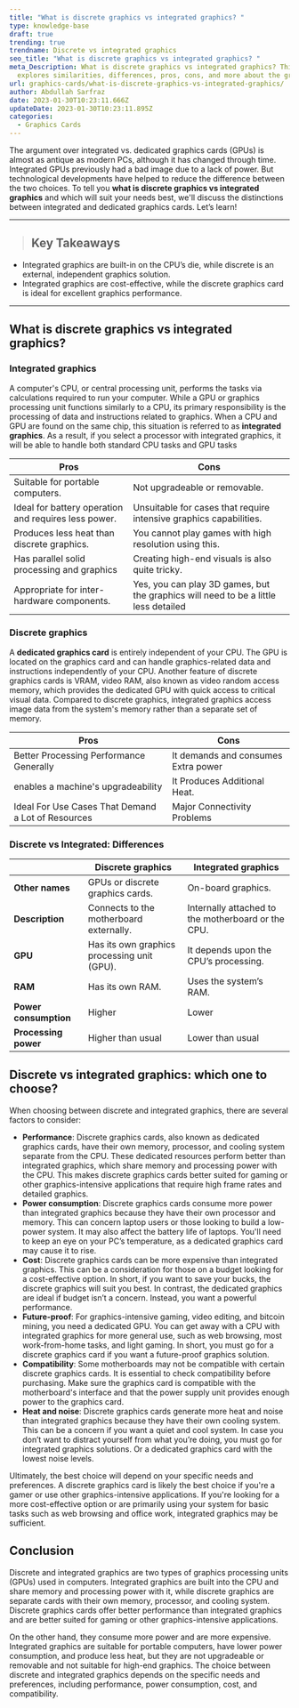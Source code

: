 ```yaml
---
title: "What is discrete graphics vs integrated graphics? "
type: knowledge-base
draft: true
trending: true
trendname: Discrete vs integrated graphics
seo_title: "What is discrete graphics vs integrated graphics? "
meta_Description: What is discrete graphics vs integrated graphics? This post
  explores similarities, differences, pros, cons, and more about the graphics.
url: graphics-cards/what-is-discrete-graphics-vs-integrated-graphics/
author: Abdullah Sarfraz
date: 2023-01-30T10:23:11.666Z
updateDate: 2023-01-30T10:23:11.895Z
categories:
  - Graphics Cards
---
```

The argument over integrated vs. dedicated graphics cards (GPUs) is almost as antique as modern PCs, although it has changed through time. Integrated GPUs previously had a bad image due to a lack of power. But technological developments have helped to reduce the difference between the two choices. To tell you **what is discrete graphics vs integrated graphics** and which will suit your needs best, we'll discuss the distinctions between integrated and dedicated graphics cards. Let’s learn!

- - -

> ## Key Takeaways

* Integrated graphics are built-in on the CPU’s die, while discrete is an external, independent graphics solution.
* Integrated graphics are cost-effective, while the discrete graphics card is ideal for excellent graphics performance.

- - -

## What is discrete graphics vs integrated graphics?

### Integrated graphics

A computer's CPU, or central processing unit, performs the tasks via calculations required to run your computer. While a GPU or graphics processing unit functions similarly to a CPU, its primary responsibility is the processing of data and instructions related to graphics. When a CPU and GPU are found on the same chip, this situation is referred to as **integrated graphics**. As a result, if you select a processor with integrated graphics, it will be able to handle both standard CPU tasks and GPU tasks

| **Pros**                                             | **Cons**                                                                            |
| ---------------------------------------------------- | ----------------------------------------------------------------------------------- |
| Suitable for portable computers.                     | Not upgradeable or removable.                                                       |
| Ideal for battery operation and requires less power. | Unsuitable for cases that require intensive graphics capabilities.                  |
| Produces less heat than discrete graphics.           | You cannot play games with high resolution using this.                              |
| Has parallel solid processing and graphics           | Creating high-end visuals is also quite tricky.                                     |
| Appropriate for inter-hardware components.           | Yes, you can play 3D games, but the graphics will need to be a little less detailed |

### Discrete graphics

A **dedicated graphics card** is entirely independent of your CPU. The GPU is located on the graphics card and can handle graphics-related data and instructions independently of your CPU. Another feature of discrete graphics cards is VRAM, video RAM, also known as video random access memory, which provides the dedicated GPU with quick access to critical visual data. Compared to discrete graphics, integrated graphics access image data from the system's memory rather than a separate set of memory.

| **Pros**                                           | **Cons**                            |
| -------------------------------------------------- | ----------------------------------- |
| Better Processing Performance Generally            | It demands and consumes Extra power |
| enables a machine's upgradeability                 | It Produces Additional Heat.        |
| Ideal For Use Cases That Demand a Lot of Resources | Major Connectivity Problems         |

### Discrete vs Integrated: Differences

|                       | **Discrete graphics**                       | **Integrated graphics**                            |
| --------------------- | ------------------------------------------- | -------------------------------------------------- |
| **Other names**       | GPUs or discrete graphics cards.            | On-board graphics.                                 |
| **Description**       | Connects to the motherboard externally.     | Internally attached to the motherboard or the CPU. |
| **GPU**               | Has its own graphics processing unit (GPU). | It depends upon the CPU’s processing.              |
| **RAM**               | Has its own RAM.                            | Uses the system’s RAM.                             |
| **Power consumption** | Higher                                      | Lower                                              |
| **Processing power**  | Higher than usual                           | Lower than usual                                   |

## Discrete vs integrated graphics: which one to choose?

When choosing between discrete and integrated graphics, there are several factors to consider:

* **Performance**: Discrete graphics cards, also known as dedicated graphics cards, have their own memory, processor, and cooling system separate from the CPU. These dedicated resources perform better than integrated graphics, which share memory and processing power with the CPU. This makes discrete graphics cards better suited for gaming or other graphics-intensive applications that require high frame rates and detailed graphics.
* **Power consumption**: Discrete graphics cards consume more power than integrated graphics because they have their own processor and memory. This can concern laptop users or those looking to build a low-power system. It may also affect the battery life of laptops. You'll need to keep an eye on your PC’s temperature, as a dedicated graphics card may cause it to rise. 
* **Cost**: Discrete graphics cards can be more expensive than integrated graphics. This can be a consideration for those on a budget looking for a cost-effective option. In short, if you want to save your bucks, the discrete graphics will suit you best. In contrast, the dedicated graphics are ideal if budget isn’t a concern. Instead, you want a powerful performance. 
* **Future-proof**: For graphics-intensive gaming, video editing, and bitcoin mining, you need a dedicated GPU. You can get away with a CPU with integrated graphics for more general use, such as web browsing, most work-from-home tasks, and light gaming. In short, you must go for a discrete graphics card if you want a future-proof graphics solution. 
* **Compatibility**: Some motherboards may not be compatible with certain discrete graphics cards. It is essential to check compatibility before purchasing. Make sure the graphics card is compatible with the motherboard's interface and that the power supply unit provides enough power to the graphics card.
* **Heat and noise**: Discrete graphics cards generate more heat and noise than integrated graphics because they have their own cooling system. This can be a concern if you want a quiet and cool system. In case you don’t want to distract yourself from what you’re doing, you must go for integrated graphics solutions. Or a dedicated graphics card with the lowest noise levels. 

Ultimately, the best choice will depend on your specific needs and preferences. A discrete graphics card is likely the best choice if you're a gamer or use other graphics-intensive applications. If you're looking for a more cost-effective option or are primarily using your system for basic tasks such as web browsing and office work, integrated graphics may be sufficient.

## Conclusion

Discrete and integrated graphics are two types of graphics processing units (GPUs) used in computers. Integrated graphics are built into the CPU and share memory and processing power with it, while discrete graphics are separate cards with their own memory, processor, and cooling system. Discrete graphics cards offer better performance than integrated graphics and are better suited for gaming or other graphics-intensive applications.

On the other hand, they consume more power and are more expensive. Integrated graphics are suitable for portable computers, have lower power consumption, and produce less heat, but they are not upgradeable or removable and not suitable for high-end graphics. The choice between discrete and integrated graphics depends on the specific needs and preferences, including performance, power consumption, cost, and compatibility.